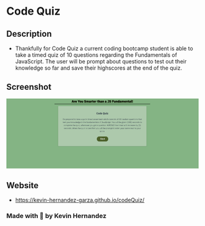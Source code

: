 # Code Quiz

## Description

* Thankfully for Code Quiz a current coding bootcamp student is able to take a timed quiz of 10 questions regarding the Fundamentals of JavaScript. The user will be prompt about questions to test out their knowledge so far and save their highscores at the end of the quiz. 

## Screenshot

![mockup](assets/images/codeQuiz-mock.png)

## Website

* https://kevin-hernandez-garza.github.io/codeQuiz/

### Made with 💜 by Kevin Hernandez